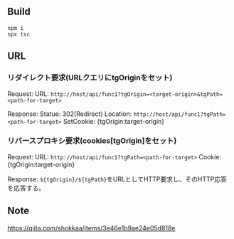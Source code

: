 ## Build
```
npm i
npx tsc
```

## URL

### リダイレクト要求(URLクエリにtgOriginをセット)
Request:
URL: `http://host/api/func1?tgOrigin=<target-origin>&tgPath=<path-for-target>`

Response:
Statue: 302(Redirect)
Location: `http://host/api/func1?tgPath=<path-for-target>`
SetCookie: {tgOrigin:target-origin}

### リバースプロキシ要求(cookies[tgOrigin]をセット)
Request:
URL: `http://host/api/func1?tgPath=<path-for-target>`
Cookie: {tgOrigin:target-origin}

Response:
`${tgOrigin}/${tgPath}`をURLとしてHTTP要求し、そのHTTP応答を応答する。

## Note

https://qiita.com/shokkaa/items/3e46e1b9ae24e05d818e
